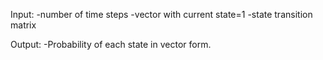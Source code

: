 Input: 
  -number of time steps
  -vector with current state=1
  -state transition matrix
  
  
Output: 
  -Probability of each state in vector form.
